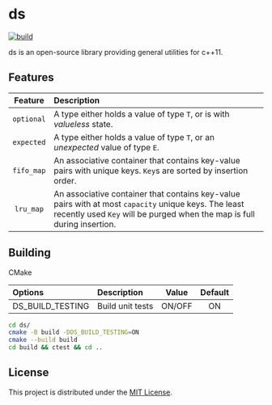 # ds

[![build](https://github.com/Ramirisu/ds/actions/workflows/build_matrix.yml/badge.svg)](https://github.com/Ramirisu/ds/actions/workflows/build_matrix.yml)

ds is an open-source library providing general utilities for c++11.

## Features

|  Feature   | Description                                                                                                                                                                     |
| :--------: | :------------------------------------------------------------------------------------------------------------------------------------------------------------------------------ |
| `optional` | A type either holds a value of type `T`, or is with *valueless* state.                                                                                                          |
| `expected` | A type either holds a value of type `T`, or an *unexpected* value of type `E`.                                                                                                  |
| `fifo_map` | An associative container that contains key-value pairs with unique keys. `Key`s are sorted by insertion order.                                                                  |
| `lru_map`  | An associative container that contains key-value pairs with at most `capacity` unique keys. The least recently used `Key` will be purged when the map is full during insertion. |

## Building

CMake

| Options          | Description      | Value  | Default |
| :--------------- | :--------------- | :----: | :-----: |
| DS_BUILD_TESTING | Build unit tests | ON/OFF |   ON    |

```sh
cd ds/
cmake -B build -DDS_BUILD_TESTING=ON
cmake --build build
cd build && ctest && cd ..
```

## License

This project is distributed under the [MIT License](https://github.com/Ramirisu/ds/blob/main/LICENSE).
